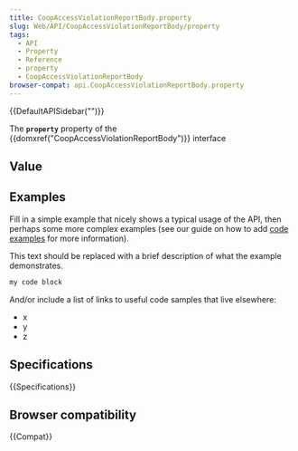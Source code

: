 ```yaml
---
title: CoopAccessViolationReportBody.property
slug: Web/API/CoopAccessViolationReportBody/property
tags:
  - API
  - Property
  - Reference
  - property
  - CoopAccessViolationReportBody
browser-compat: api.CoopAccessViolationReportBody.property
---
```

{{DefaultAPISidebar("")}}

The **`property`** property of the {{domxref("CoopAccessViolationReportBody")}} interface 

## Value



## Examples

Fill in a simple example that nicely shows a typical usage of the API, then perhaps some more complex examples (see our guide on how to add [code examples](/en-US/docs/MDN/Contribute/Structures/Code_examples) for more information).

This text should be replaced with a brief description of what the example demonstrates.

```js
my code block
```

And/or include a list of links to useful code samples that live elsewhere:

*   x
*   y
*   z

## Specifications

{{Specifications}}

## Browser compatibility

{{Compat}}


